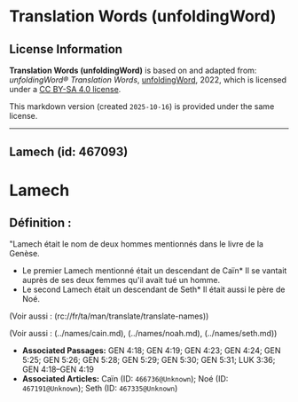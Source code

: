 # Translation Words (unfoldingWord)

## License Information

**Translation Words (unfoldingWord)** is based on and adapted from: _unfoldingWord® Translation Words_, [unfoldingWord](https://unfoldingword.org/utw), 2022, which is licensed under a [CC BY-SA 4.0 license](https://creativecommons.org/licenses/by-sa/4.0/legalcode.en).

This markdown version (created `2025-10-16`) is provided under the same license.



--------------------------------

## Lamech (id: 467093)

Lamech
======

Définition :
------------

"Lamech était le nom de deux hommes mentionnés dans le livre de la Genèse.

* Le premier Lamech mentionné était un descendant de Caïn\* Il se vantait auprès de ses deux femmes qu'il avait tué un homme.
* Le second Lamech était un descendant de Seth\* Il était aussi le père de Noé.

(Voir aussi : (rc://fr/ta/man/translate/translate\-names))

(Voir aussi : (../names/cain.md), (../names/noah.md), (../names/seth.md))

* **Associated Passages:** GEN 4:18; GEN 4:19; GEN 4:23; GEN 4:24; GEN 5:25; GEN 5:26; GEN 5:28; GEN 5:29; GEN 5:30; GEN 5:31; LUK 3:36; GEN 4:18–GEN 4:19
* **Associated Articles:** Caïn (ID: `466736@Unknown`); Noé (ID: `467191@Unknown`); Seth (ID: `467335@Unknown`)

